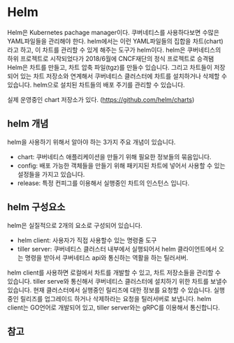 # Helm

Helm은 Kubernetes pachage manager이다.
쿠버네티스를 사용하다보면 수많은 YAML파일들을 관리해야 한다.
helm에서는 이런 YAML파일들의 집합을 차트(chart)라고 하고, 이 차트를 관리할 수 있게 해주는 도구가 helm이다.
helm은 쿠버네티스의 하위 프로젝트로 시작되었다가 2018/6월에 CNCF재단의 정식 프로젝트로 승격됌
Helm은 차트를 만들고, 차트 압축 파일(tgz)를 만들수 있습니다.
그리고 차트들이 저장되어 있는 차트 저장소와 연계해서 쿠버네티스 클러스터에 차트를 설치하거나 삭제할 수 있습니다.
helm으로 설치된 차트들의 배포 주기를 관리할 수 있습니다.

실제 운영중인 chart 저장소가 있다. (https://github.com/helm/charts)

## helm 개념

helm을 사용하기 위해서 알아야 하는 3가지 주요 개념이 있습니다.

* chart: 쿠버네티스 애플리케이션을 만들기 위해 필요한 정보들의 묶음입니다.
* config: 배포 가능한 객체들을 만들기 위해 패키지된 차트에 넣어서 사용할 수 있는 설정들을 가지고 있습니다.
* release: 특정 컨피그를 이용해서 실행중인 차트의 인스턴스 입니다.

## helm 구성요소

helm은 실질적으로 2개의 요소로 구성되어 있습니다.
* helm client: 사용자가 직접 사용할수 있는 명령줄 도구
* tiller server: 쿠버네티스 클러스터 내부에서 실행되어서 helm 클라이언트에서 오는 명령을 받아서 쿠버네티스 api와 통신하는 역활을 하는 틸러서버.

helm client를 사용하면 로컬에서 차트를 개발할 수 있고, 차트 저장소들을 관리할 수 있습니다.
tiller serve와 통신해서 쿠버네티스 클러스터에 설치하기 위한 차트를 보낼수 있습니다.
현재 클러스터에서 실행중인 릴리즈에 대한 정보를 요청할 수 있습니다.
실행중인 릴리즈를 업그레이드 하거나 삭제하라는 요청을 틸러서버로 보냅니다.
helm client는 GO언어로 개발되어 있고, tiller server와는 gRPC를 이용해서 통신합니다.

## 참고
